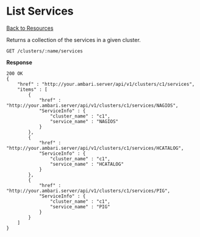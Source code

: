 <!---
Licensed to the Apache Software Foundation (ASF) under one or more
contributor license agreements. See the NOTICE file distributed with
this work for additional information regarding copyright ownership.
The ASF licenses this file to You under the Apache License, Version 2.0
(the "License"); you may not use this file except in compliance with
the License. You may obtain a copy of the License at

http://www.apache.org/licenses/LICENSE-2.0

Unless required by applicable law or agreed to in writing, software
distributed under the License is distributed on an "AS IS" BASIS,
WITHOUT WARRANTIES OR CONDITIONS OF ANY KIND, either express or implied.
See the License for the specific language governing permissions and
limitations under the License.
-->

List Services
=====

[Back to Resources](index.md#resources)

Returns a collection of the services in a given cluster.

    GET /clusters/:name/services

**Response**

    200 OK
    {
    	"href" : "http://your.ambari.server/api/v1/clusters/c1/services",
    	"items" : [
    		{
        		"href" : "http://your.ambari.server/api/v1/clusters/c1/services/NAGIOS",
        		"ServiceInfo" : {
          			"cluster_name" : "c1",
          			"service_name" : "NAGIOS"
          		}
        	},
        	{
        		"href" : "http://your.ambari.server/api/v1/clusters/c1/services/HCATALOG",
        		"ServiceInfo" : {
        	  		"cluster_name" : "c1",
        	  		"service_name" : "HCATALOG"
        	  	}
        	},
        	{
        		"href" : "http://your.ambari.server/api/v1/clusters/c1/services/PIG",
        		"ServiceInfo" : {
        	  		"cluster_name" : "c1",
        	  		"service_name" : "PIG"
        	  	}	
        	}
        ]
    }    